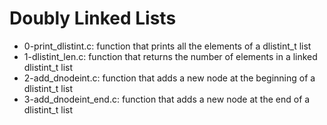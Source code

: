 # Doubly Linked Lists
* 0-print_dlistint.c: function that prints all the elements of a dlistint_t list
* 1-dlistint_len.c: function that returns the number of elements in a linked dlistint_t list
* 2-add_dnodeint.c: function that adds a new node at the beginning of a dlistint_t list
* 3-add_dnodeint_end.c: function that adds a new node at the end of a dlistint_t list
